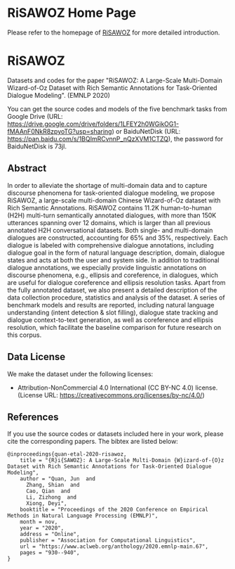 # RiSAWOZ Home Page
Please refer to the homepage of [RiSAWOZ](https://terryqj0107.github.io/RiSAWOZ_webpage/) for more detailed introduction.

# RiSAWOZ
Datasets and codes for the paper "RiSAWOZ: A Large-Scale Multi-Domain Wizard-of-Oz Dataset with Rich Semantic Annotations for Task-Oriented Dialogue Modeling". (EMNLP 2020)

You can get the source codes and models of the five benchmark tasks from Google Drive (URL: https://drive.google.com/drive/folders/1LFEY2h0WGikOG1-fMAAnF0NkR8zpyoTG?usp=sharing) or BaiduNetDisk (URL: https://pan.baidu.com/s/1BQImRCvnnP_nQzXVM1CTZQ), the password for BaiduNetDisk is 73jl.



## Abstract
In order to alleviate the shortage of multi-domain data and to capture discourse phenomena for task-oriented dialogue modeling, we propose RiSAWOZ, a large-scale multi-domain Chinese Wizard-of-Oz dataset with Rich Semantic Annotations. RiSAWOZ contains 11.2K human-to-human (H2H) multi-turn semantically annotated dialogues, with more than 150K utterances spanning over 12 domains, which is larger than all previous annotated H2H conversational datasets. Both single- and multi-domain dialogues are constructed, accounting for 65% and 35%, respectively. Each dialogue is labeled with comprehensive dialogue annotations, including dialogue goal in the form of natural language description, domain, dialogue states and acts at both the user and system side. In addition to traditional dialogue annotations, we especially provide linguistic annotations on discourse phenomena, e.g., ellipsis and coreference, in dialogues, which are useful for dialogue coreference and ellipsis resolution tasks. Apart from the fully annotated dataset, we also present a detailed description of the data collection procedure, statistics and analysis of the dataset. A series of benchmark models and results are reported, including natural language understanding (intent detection & slot filling), dialogue state tracking and dialogue context-to-text generation, as well as coreference and ellipsis resolution, which facilitate the baseline comparison for future research on this corpus.

## Data License
We make the dataset under the following licenses:
*  Attribution-NonCommercial 4.0 International (CC BY-NC 4.0) license.
(License URL: https://creativecommons.org/licenses/by-nc/4.0/)


## References
If you use the source codes or datasets included here in your work, please cite the corresponding papers. The bibtex are listed below:
```
@inproceedings{quan-etal-2020-risawoz,
    title = "{R}i{SAWOZ}: A Large-Scale Multi-Domain {W}izard-of-{O}z Dataset with Rich Semantic Annotations for Task-Oriented Dialogue Modeling",
    author = "Quan, Jun  and
      Zhang, Shian  and
      Cao, Qian  and
      Li, Zizhong  and
      Xiong, Deyi",
    booktitle = "Proceedings of the 2020 Conference on Empirical Methods in Natural Language Processing (EMNLP)",
    month = nov,
    year = "2020",
    address = "Online",
    publisher = "Association for Computational Linguistics",
    url = "https://www.aclweb.org/anthology/2020.emnlp-main.67",
    pages = "930--940",
}

```
